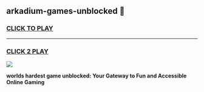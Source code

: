 
## arkadium-games-unblocked 👋
<h3>
<a href="https://premium.freeplayer.one?title=arkadium-games-unblocked&ref=14F">CLICK TO PLAY</a></h3>
<hr>

<h3>
<a href="https://premium.freeplayer.one?title=arkadium-games-unblocked&ref=14F">CLICK 2 PLAY</a>
  
</h3>

<a href="https://premium.freeplayer.one?title=arkadium-games-unblocked&ref=12F/"><img src="https://clearcache.store/games.png"></a>


**worlds hardest game unblocked: Your Gateway to Fun and Accessible Online Gaming**
